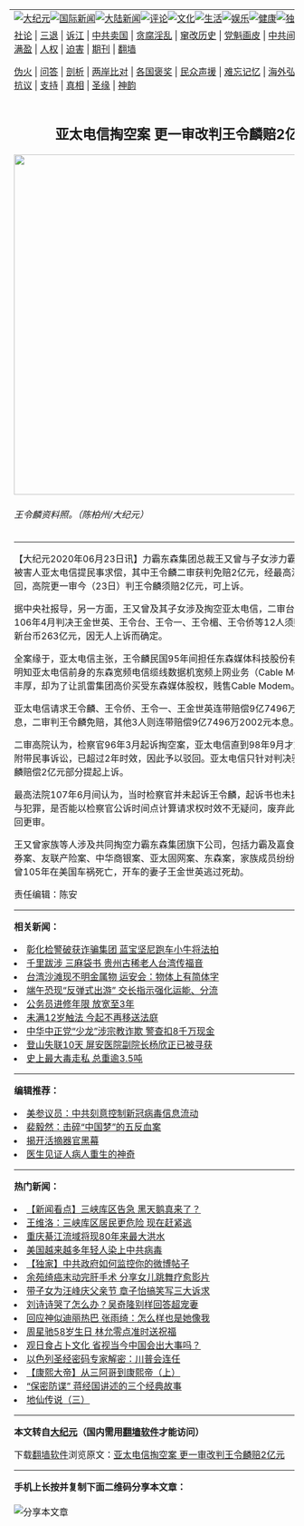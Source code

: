 <a name="1" id="1" target="_blank"></a><span id="1"></span>
<table align=center border="0"><tr><td colspan="2" VALIGN=TOP><a href="https://github.com/s2560/djy/blob/master/gb/nsc413.md#1"><img src="https://raw.githubusercontent.com/s2560/www/master/t/djy/1.jpg" title="大纪元"></a><a href="https://github.com/s2560/djy/blob/master/gb/n24hr.md#1"><img src="https://raw.githubusercontent.com/s2560/www/master/t/djy/3.jpg" title="国际新闻"></a><a href="https://github.com/s2560/djy/blob/master/gb/nsc413.md#1"><img src="https://raw.githubusercontent.com/s2560/www/master/t/djy/4.jpg" title="大陆新闻"></a><a href="https://github.com/s2560/djy/blob/master/gb/news392.md#1"><img src="https://raw.githubusercontent.com/s2560/www/master/t/djy/5.jpg" title="评论"></a><a href="https://github.com/s2560/djy/blob/master/gb/news2007.md#1"><img src="https://raw.githubusercontent.com/s2560/www/master/t/djy/6.jpg" title="文化"></a><a href="https://github.com/s2560/djy/blob/master/gb/news2008.md#1"><img src="https://raw.githubusercontent.com/s2560/www/master/t/djy/7.jpg" title="生活"></a><a href="https://github.com/s2560/djy/blob/master/gb/ncyule.md#1"><img src="https://raw.githubusercontent.com/s2560/www/master/t/djy/8.jpg" title="娱乐"></a><a href="https://github.com/s2560/djy/blob/master/gb/nsc1002.md#1"><img src="https://raw.githubusercontent.com/s2560/www/master/t/djy/9.jpg" title="健康"><a href="https://github.com/s2560/djy/blob/master/gb/nf6092.md#1"><img src="https://raw.githubusercontent.com/s2560/www/master/t/djy/10a.jpg" title="独家"></a><a href="https://github.com/s2560/djy/blob/master/gb/nf4514.md#1"><img src="https://raw.githubusercontent.com/s2560/www/master/t/djy/12a.jpg" title="头条"></a></td></tr>
<tr><td colspan="2" VALIGN=TOP><a target="_blank" href="https://github.com/s2560/djy/blob/master/gb/9p.md#1">社论</a> | <a target="_blank" href="https://github.com/s2560/djy/blob/master/gb/nf5657.md#1">三退</a> | <a target="_blank" href="https://github.com/s2560/djy/blob/master/gb/nf6124.md#1">诉江</a> | <a target="_blank" href="https://github.com/s2560/djy/blob/master/gb/nf1176117.md#1">中共卖国</a> | <a target="_blank" href="https://github.com/s2560/djy/blob/master/gb/nf5773.md#1">贪腐淫乱</a> | <a target="_blank" href="https://github.com/s2560/djy/blob/master/gb/nf1176115.md#1">窜改历史</a> | <a target="_blank" href="https://github.com/s2560/djy/blob/master/gb/nf1176107.md#1">党魁画皮</a> | <a target="_blank" href="https://github.com/s2560/djy/blob/master/gb/nf1320400.md#1">中共间谍</a> | <a target="_blank" href="https://github.com/s2560/djy/blob/master/gb/nf1176114.md#1">破坏传统</a> | <a target="_blank" href="https://github.com/s2560/ntdtv/blob/master/gb/prog447_1.md#1">恶贯满盈</a> | <a target="_blank" href="https://github.com/s2560/djy/blob/master/gb/ncid278.md#1">人权</a> | <a target="_blank" href="https://github.com/s2560/djy/blob/master/gb/nf1176111.md#1">迫害</a> | <a target="_blank" href="https://gitlab.com/szzdlab/mh-qikan/blob/master/README.md#1">期刊</a> | <a target="_blank" href="https://github.com/s2560/www/blob/master/README.md?zsrh#8">翻墙</a></p><p><a target="_blank" href="https://github.com/s2560/djy/blob/master/gb/nf5562.md#1">伪火</a> | <a target="_blank" href="https://github.com/s2560/djy/blob/master/gb/nf4378.md#1">问答</a> | <a target="_blank" href="https://github.com/s2560/djy/blob/master/gb/nf5792.md#1">剖析</a> | <a target="_blank" href="https://github.com/s2560/djy/blob/master/gb/nf5735.md#1">两岸比对</a> | <a target="_blank" href="https://github.com/s2560/djy/blob/master/gb/nf6119.md#1">各国褒奖</a> | <a target="_blank" href="https://github.com/s2560/djy/blob/master/gb/nf6120.md#1">民众声援</a> | <a target="_blank" href="https://github.com/s2560/djy/blob/master/gb/nf1188594.md#1">难忘记忆</a> | <a target="_blank" href="https://github.com/s2560/djy/blob/master/gb/nf3180.md#1">海外弘传</a> | <a target="_blank" href="https://github.com/s2560/djy/blob/master/gb/nf5410.md#1">万人上访</a> | <a target="_blank" href="https://github.com/s2560/ntdtv/blob/master/gb/prog1530_1.md#1">和平抗议</a> | <a target="_blank" href="https://github.com/s2560/djy/blob/master/gb/nf4386.md#1">支持</a> | <a target="_blank" href="https://github.com/s2560/djy/blob/master/gb/nf4389.md#1">真相</a> | <a target="_blank" href="https://github.com/s2560/djy/blob/master/gb/nf5790.md#1">圣缘</a> | <a target="_blank" href="https://github.com/s2560/djy/blob/master/gb/nf4786.md#1">神韵</a></td></tr>
<tr><td VALIGN=TOP width="626"><h2 align=center>亚太电信掏空案 更一审改判王令麟赔2亿元</h2>
<img width="600" src="https://i.epochtimes.com/assets/uploads/2018/05/08d36ad7d85513a1535f982f3510ec5a-600x400.jpg" />
<h6>王令麟资料照。（陈柏州/大纪元）
</h6>
<hr>
<p>【大纪元2020年06月23日讯】力霸东森集团总裁王又曾与子女涉<ahref="https://github.com/s2560/djy/blob/master/gb/tag/%E5%8A%9B%E9%9C%B8%E4%B8%9C%E6%A3%AE%E6%8E%8F%E7%A9%BA%E6%A1%88.md#1">力霸东森掏空案</a>，被害人<ahref="https://github.com/s2560/djy/blob/master/gb/tag/%E4%BA%9A%E5%A4%AA%E7%94%B5%E4%BF%A1.md#1">亚太电信</a>提民事求偿，其中<ahref="https://github.com/s2560/djy/blob/master/gb/tag/%E7%8E%8B%E4%BB%A4%E9%BA%9F.md#1">王令麟</a>二审获判免赔<ahref="https://github.com/s2560/djy/blob/master/gb/tag/2%E4%BA%BF.md#1">2亿</a>元，经最高法院废弃发回，高院<ahref="https://github.com/s2560/djy/blob/master/gb/tag/%E6%9B%B4%E4%B8%80%E5%AE%A1.md#1">更一审</a>今（23日）判<ahref="https://github.com/s2560/djy/blob/master/gb/tag/%E7%8E%8B%E4%BB%A4%E9%BA%9F.md#1">王令麟</a>须赔2亿元，可上诉。</p>
<p>据中央社报导，另一方面，王又曾及其子女涉及掏空<ahref="https://github.com/s2560/djy/blob/master/gb/tag/%E4%BA%9A%E5%A4%AA%E7%94%B5%E4%BF%A1.md#1">亚太电信</a>，二审台湾高等法院106年4月判决王金世英、王令台、王令一、王令楣、王令侨等12人须赔亚太电信逾新台币263亿元，因无人上诉而确定。</p>
<p>全案缘于，亚太电信主张，王令麟民国95年间担任东森媒体科技股份有限公司董事，明知亚太电信前身的东森宽频电信缆线数据机宽频上网业务（Cable Modem）获利丰厚，却为了让凯雷集团高价买受东森媒体股权，贱售Cable Modem。</p>
<p>亚太电信请求王令麟、王令侨、王令一、王金世英连带赔偿9亿7496万2002元本息，二审判王令麟免赔，其他3人则连带赔偿9亿7496万2002元本息。</p>
<p>二审高院认为，检察官96年3月起诉掏空案，亚太电信直到98年9月才对王令麟提出附带民事诉讼，已超过2年时效，因此予以驳回。亚太电信只针对判决驳回请求王令麟赔偿<ahref="https://github.com/s2560/djy/blob/master/gb/tag/2%E4%BA%BF.md#1">2亿</a>元部分提起上诉。</p>
<p>最高法院107年6月间认为，当时检察官并未起诉王令麟，起诉书也未提及王令麟参与犯罪，是否能以检察官公诉时间点计算请求权时效不无疑问，废弃此部分判决，发回更审。</p>
<p>王又曾家族等人涉及共同掏空力霸东森集团旗下公司，包括力霸及嘉食化案、力华票券案、友联产险案、中华商银案、亚太固网案、东森案，家族成员纷纷被判刑。王又曾105年在美国车祸死亡，开车的妻子王金世英逃过死劫。</p>
<p>责任编辑：陈安</p>

<hr>


<strong>相关新闻：</strong>
<li><a href="https://github.com/s2560/djy/blob/master/gb/20/6/23/n12206986.md#1">彰化检警破获诈骗集团 蓝宝坚尼跑车小牛将法拍</a></li>
<li><a href="https://github.com/s2560/djy/blob/master/gb/20/6/19/n12198750.md#1">千里跋涉 三麻袋书 贵州古稀老人台湾传福音</a></li>
<li><a href="https://github.com/s2560/djy/blob/master/gb/20/6/19/n12197709.md#1">台湾沙滩现不明金属物 运安会：物体上有简体字</a></li>
<li><a href="https://github.com/s2560/djy/blob/master/gb/20/6/18/n12195228.md#1">端午恐现“反弹式出游” 交长指示强化运能、分流</a></li>
<li><a href="https://github.com/s2560/djy/blob/master/gb/20/6/18/n12195142.md#1">公务员进修年限 放宽至3年</a></li>
<li><a href="https://github.com/s2560/djy/blob/master/gb/20/6/18/n12195144.md#1">未满12岁触法 今起不再移送法庭</a></li>
<li><a href="https://github.com/s2560/djy/blob/master/gb/20/6/16/n12189749.md#1">中华中正党“少龙”涉宗教诈欺 警查扣8千万现金</a></li>
<li><a href="https://github.com/s2560/djy/blob/master/gb/20/6/15/n12187203.md#1">登山失联10天 屏安医院副院长杨欣正已被寻获</a></li>
<li><a href="https://github.com/s2560/djy/blob/master/gb/20/6/15/n12186963.md#1">史上最大毒走私 总重逾3.5吨</a></li>
<hr>


<strong>编辑推荐：</strong>
<li><a href="https://github.com/onzhi266/djy/blob/master/gb/20/2/22/n11887949.md#1">美参议员：中共刻意控制新冠病毒信息流动</a></li>
<li><a href="https://github.com/tsiac2612/djy/blob/master/gb/19/3/12/n11108254.md#1" target="_blank">裴毅然：击碎“中国梦”的五反血案</a></li><li><a href="https://github.com/s2560/djy/blob/master/gb/10/4/19/n2881569.md?dfh#1" target="_blank">揭开活摘器官黑幕</a></li><li><a href="https://github.com/tsiac2612/djy/blob/master/gb/19/4/4/n11163148.md#1" target="_blank">医生见证人病人重生的神奇</a></li>
<hr>

<strong>热门新闻：</strong>
<li><a href="https://github.com/s2560/djy/blob/master/gb/20/6/22/n12205008.md#1">【新闻看点】三峡库区告急 黑天鹅真来了？</a></li>
<li><a href="https://github.com/s2560/djy/blob/master/gb/20/6/22/n12205132.md#1">王维洛：三峡库区居民更危险 现在赶紧逃</a></li>
<li><a href="https://github.com/s2560/djy/blob/master/gb/20/6/22/n12203735.md#1">重庆綦江流域将现80年来最大洪水</a></li>
<li><a href="https://github.com/s2560/djy/blob/master/gb/20/6/21/n12202590.md#1">美国越来越多年轻人染上中共病毒</a></li>
<li><a href="https://github.com/s2560/djy/blob/master/gb/20/6/17/n12192234.md#1">【独家】中共政府如何监控你的微博帖子</a></li>
<li><a href="https://github.com/s2560/djy/blob/master/gb/20/6/22/n12203481.md#1">余苑绮癌末动完肝手术 分享女儿跳舞疗愈影片</a></li>
<li><a href="https://github.com/s2560/djy/blob/master/gb/20/6/21/n12202305.md#1">带子女为汪峰庆父亲节 章子怡搞笑写三大诉求</a></li>
<li><a href="https://github.com/s2560/djy/blob/master/gb/20/6/21/n12202190.md#1">刘诗诗哭了怎么办？吴奇隆别样回答超宠妻</a></li>
<li><a href="https://github.com/s2560/djy/blob/master/gb/20/6/22/n12205054.md#1">回应神似迪丽热巴 张雨绮：怎么样也是她像我</a></li>
<li><a href="https://github.com/s2560/djy/blob/master/gb/20/6/22/n12205203.md#1">周星驰58岁生日 林允零点准时送祝福</a></li>
<li><a href="https://github.com/s2560/djy/blob/master/gb/20/6/20/n12199965.md#1">观日食占卜文化   省视当今中国会出大事吗？</a></li>
<li><a href="https://github.com/s2560/djy/blob/master/gb/20/6/22/n12203622.md#1">以色列圣经密码专家解密：川普会连任</a></li>
<li><a href="https://github.com/s2560/djy/blob/master/gb/20/5/22/n12130110.md#1">【康熙大帝】从三阿哥到康熙帝（上）</a></li>
<li><a href="https://github.com/s2560/djy/blob/master/gb/20/6/19/n12199264.md#1">“保密防谍” 蒋经国讲述的三个经典故事</a></li>
<li><a href="https://github.com/s2560/djy/blob/master/gb/20/6/18/n12194442.md#1">地仙传说（三）</a></li>
<hr>

<strong>本文转自<a href="https://www.epochtimes.com">大纪元</a>（国内需用<a href="https://github.com/s2560/www/blob/master/README.md#8">翻墙软件</a>才能访问）</strong><p>下载<a href="https://github.com/s2560/www/blob/master/README.md#8">翻墙软件</a>浏览原文：<a href="https://www.epochtimes.com/gb/20/6/23/n12207193.htm">亚太电信掏空案 更一审改判王令麟赔2亿元</a></p><hr>

<strong>手机上长按并复制下面二维码分享本文章：</strong><br><br><img src="http://d1p1.ip.zn2.us/v.php?action=qrcode&url=https://github.com/s2560/djy/blob/master/gb/20/6/23/n12207193.md%231" title="分享本文章"></td><td VALIGN=TOP><a href="https://github.com/s2560/djy/blob/master/gb/16/1/21/n4622075.md?dfh#1" target="_blank"><img src="https://raw.githubusercontent.com/s2560/djy/master/gb/300/wei-f1.jpg" title="中共的伪火骗局"  alt="中共的伪火骗局"></a><br><a href="https://github.com/s2560/www/blob/master/README.md?dfh#9" target="_blank"><img src="https://raw.githubusercontent.com/s2560/djy/master/gb/300/yong-h.jpg" title="永恒的见证"  alt="永恒的见证"></a><br><a href="https://github.com/s2560/djy/blob/master/gb/13/9/29/n3974789.md?dfh#1" target="_blank"><img src="https://raw.githubusercontent.com/s2560/djy/master/gb/300/shang-lnz.jpg" title="善良女子被中共投男牢"  alt="善良女子被中共投男牢"></a><br><a href="https://github.com/s2560/djy/blob/master/gb/16/3/16/n4663449.md?dfh#1" target="_blank"><img src="https://raw.githubusercontent.com/s2560/djy/master/gb/300/huo-z3.jpg" title="警卫目击活摘器官"  alt="警卫目击活摘器官"></a><br><a href="https://github.com/s2560/djy/blob/master/gb/16/8/7/n8177641.md?dfh#1" target="_blank"><img src="https://raw.githubusercontent.com/s2560/djy/master/gb/300/huo-z4.jpg" title="证人描述活摘恐怖"  alt="证人描述活摘恐怖"></a><br><a href="https://github.com/s2560/djy/blob/master/gb/10/4/19/n2881569.md?dfh#1" target="_blank"><img src="https://raw.githubusercontent.com/s2560/djy/master/gb/300/huo-z1.jpg" title="揭开活摘器官黑幕"  alt="揭开活摘器官黑幕"></a><br><a href="https://github.com/s2560/djy/blob/master/gb/10/11/7/n3077476.md?dfh#1" target="_blank"><img src="https://raw.githubusercontent.com/s2560/djy/master/gb/300/ma-ks.jpg" title="马克思的成魔之路"  alt="马克思的成魔之路"></a><br><a href="https://github.com/s2560/djy/blob/master/gb/14/6/9/n4173977.md?dfh#1" target="_blank"><img src="https://raw.githubusercontent.com/s2560/djy/master/gb/300/chang-zs.jpg" title="藏字石 蕴天机"  alt="藏字石 蕴天机"></a><br><a href="https://github.com/s2560/djy/blob/master/gb/18/5/10/n10381511.md?dfh#1" target="_blank"><img src="https://raw.githubusercontent.com/s2560/djy/master/gb/300/st1.jpg" title="关注3亿人三退"  alt="关注3亿人三退"></a><br><a href="https://github.com/s2560/djy/blob/master/gb/18/3/21/n10237682.md?dfh#1" target="_blank"><img src="https://raw.githubusercontent.com/s2560/djy/master/gb/300/jie-t.jpg" title="解体中共复兴中华"  alt="解体中共复兴中华"></a><br><a href="https://github.com/s2560/djy/blob/master/gb/9/2/9/n2422991.md?dfh#1" target="_blank"><img src="https://raw.githubusercontent.com/s2560/djy/master/gb/300/gao-zs.jpg" title="中共迫害良心律师"  alt="中共迫害良心律师"></a><br><a href="https://github.com/s2560/djy/blob/master/gb/18/12/9/n10900044.md?dfh#1" target="_blank"><img src="https://raw.githubusercontent.com/s2560/djy/master/gb/300/sj1.jpg" title="303万人举报江泽民"  alt="303万人举报江泽民"></a><br><a href="https://github.com/s2560/djy/blob/master/gb/18/8/28/n10672014.md?dfh#1" target="_blank"><img src="https://raw.githubusercontent.com/s2560/djy/master/gb/300/sj2.jpg" title="这些官员为何起诉江泽民"  alt="这些官员为何起诉江泽民"></a><br><a href="https://github.com/s2560/djy/blob/master/gb/8/12/18/n2367165.md?dfh#1" target="_blank"><img src="https://raw.githubusercontent.com/s2560/djy/master/gb/300/liangan.jpg" title="海峡两岸的强烈对比"  alt="海峡两岸的强烈对比"></a><br><a href="https://github.com/s2560/djy/blob/master/gb/15/12/10/n4593139.md?dfh#1" target="_blank"><img src="https://raw.githubusercontent.com/s2560/djy/master/gb/300/jia-ndzl.jpg" title="加拿大总理的贺信"  alt="加拿大总理的贺信"></a><br><a href="https://github.com/s2560/djy/blob/master/gb/11/6/17/n3289382.md?dfh#1" target="_blank"><img src="https://raw.githubusercontent.com/s2560/djy/master/gb/300/xiao-wd.jpg" title="探寻真相兼听则明"  alt="探寻真相兼听则明"></a><br><a href="https://github.com/s2560/djy/blob/master/gb/18/10/27/n10812623.md?dfh#1" target="_blank"><img src="https://raw.githubusercontent.com/s2560/djy/master/gb/300/yindu.jpg" title="印度媒体报道东方"  alt="印度媒体报道东方"></a><br><a href="https://github.com/s2560/djy/blob/master/gb/18/6/9/n10469652.md?dfh#1" target="_blank"><img src="https://raw.githubusercontent.com/s2560/djy/master/gb/300/xie-j.jpg" title="不一样的海外校园"  alt="不一样的海外校园"></a><br><a href="https://github.com/s2560/djy/blob/master/gb/7/4/5/n1669415.md?dfh#1" target="_blank"><img src="https://raw.githubusercontent.com/s2560/djy/master/gb/300/li-up.jpg" title="从大师到徒弟的传奇"  alt="从大师到徒弟的传奇"></a><br><a href="https://github.com/s2560/djy/blob/master/gb/17/5/26/n9191512.md?dfh#1" target="_blank"><img src="https://raw.githubusercontent.com/s2560/djy/master/gb/300/zfl2.jpg" title="亿万人与东方一本奇书"  alt="亿万人与东方一本奇书"></a><br><a href="https://github.com/s2560/djy/blob/master/gb/13/11/27/n4020290.md?dfh#1" target="_blank"><img src="https://raw.githubusercontent.com/s2560/djy/master/gb/300/zhen-h.jpg" title="大陆见不到的震撼场面"  alt="大陆见不到的震撼场面"></a><br><a href="https://github.com/s2560/djy/blob/master/gb/15/7/17/n4482910.md?dfh#1" target="_blank"><img src="https://raw.githubusercontent.com/s2560/djy/master/gb/300/dalu-sk.jpg" title="人心向善 大陆当初盛况"  alt="人心向善 大陆当初盛况"></a><br><a href="https://github.com/s2560/djy/blob/master/gb/19/1/5/n10955468.md?dfh#1" target="_blank"><img src="https://raw.githubusercontent.com/s2560/djy/master/gb/300/zfl1.jpg" title="追寻真理 这书讲什么"  alt="追寻真理 这书讲什么"></a><br><a href="https://github.com/s2560/www/blob/master/README.md?dfh#1" target="_blank"><img src="https://raw.githubusercontent.com/s2560/djy/master/gb/300/fq1.jpg" title="下载免费翻墙软件"  alt="下载免费翻墙软件"></a><br></td></tr></table>
